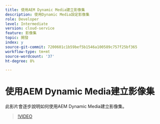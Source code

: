 ```yaml
---
title: 使用AEM Dynamic Media建立影像集
description: 使用Dynamic Media設定影像集
role: Developer
level: Intermediate
version: cloud-service
feature: 影像集
topic: 開發
index: y
source-git-commit: 7200601c1b59bef5b1546a100589c757f25bf365
workflow-type: tm+mt
source-wordcount: '37'
ht-degree: 8%

---
```


# 使用AEM Dynamic Media建立影像集

此影片會逐步說明如何使用AEM Dynamic Media建立影像集。

>[!VIDEO](https://video.tv.adobe.com/v/335581?quality=9&learn=on)

